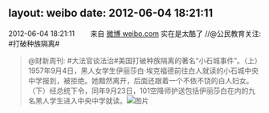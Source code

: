 layout: weibo
date: 2012-06-04 18:21:11
---
<meta name="referrer" content="no-referrer" />

2012-06-04 18:21:11  &nbsp;&nbsp;&nbsp;&nbsp;&nbsp;&nbsp; 来自 <a href="http://weibo.com/" rel="nofollow">微博 weibo.com</a>
实在是太酷了 //@公民教育关注: #打破种族隔离#
>  @财新周刊: #大法官谈法治#美国打破种族隔离的著名“小石城事件”。（上）1957年9月4日，黑人女学生伊丽莎白·埃克福德前往白人就读的小石城中央中学报到，被拒绝。她黯然离开，后面还跟着一个不依不饶的白人妇女。（下）经总统下令，同年9月23日，101空降师护送包括伊丽莎白在内的九名黑人学生进入中央中学就读。 ​​​
>  ![图片](https://ww2.sinaimg.cn/large/6407a0b6jw1dtm86ejt61j.jpg)
